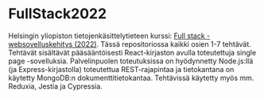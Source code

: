 # FullStack2022

Helsingin yliopiston tietojenkäsittelytieteen kurssi: <a href="https://fullstackopen.com/">Full stack -websovelluskehitys (2022)</a>. Tässä repositoriossa kaikki osien 1-7 tehtävät. Tehtävät sisältävät pääsääntöisesti React-kirjaston avulla toteutettuja single page -sovelluksia. Palvelinpuolen toteutuksissa on hyödynnetty Node.js:llä (ja Express-kirjastolla) toteutettua REST-rajapintaa ja tietokantana on käytetty MongoDB:n dokumenttitietokantaa. Tehtävissä käytetty myös mm. Reduxia, Jestia ja Cypressia. 
